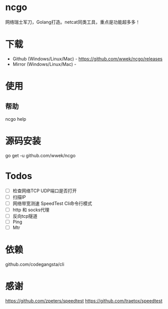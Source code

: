 # ncgo
网络瑞士军刀，Golang打造。netcat同类工具，重点是功能超多多！

# 下载
* Github (Windows/Linux/Mac) - https://github.com/wwek/ncgo/releases
* Mirror (Windows/Linux/Mac) - 

# 使用

## 帮助
ncgo help

# 源码安装
go get -u github.com/wwek/ncgo

# Todos
- [ ] 检查网络TCP UDP端口是否打开
- [ ] 扫描IP
- [ ] 网络带宽测速 SpeedTest Cli命令行模式
- [ ] http 和 socks代理
- [ ] 反向tcp隧道
- [ ] Ping
- [ ] Mtr

# 依赖
github.com/codegangsta/cli

# 感谢
https://github.com/zpeters/speedtest
https://github.com/traetox/speedtest

